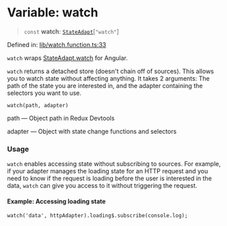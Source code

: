 # Variable: watch

> `const` **watch**: [`StateAdapt`](../../rxjs/index/StateAdapt.md)\[`"watch"`\]

Defined in: [lib/watch.function.ts:33](https://github.com/state-adapt/state-adapt/blob/4ff8540684d6d76a52452612f8fa44ffd7c6016a/libs/angular/src/lib/watch.function.ts#L33)

`watch` wraps [StateAdapt.watch](../../rxjs/index/StateAdapt.md#watch) for Angular.

`watch` returns a detached store (doesn't chain off of sources). This allows you to watch state without affecting anything.
It takes 2 arguments: The path of the state you are interested in, and the adapter containing the selectors you want to use.

```tsx
watch(path, adapter)
```

path — Object path in Redux Devtools

adapter — Object with state change functions and selectors

### Usage

`watch` enables accessing state without subscribing to sources. For example, if your adapter manages the loading state
for an HTTP request and you need to know if the request is loading before the user is interested in the data,
`watch` can give you access to it without triggering the request.

#### Example: Accessing loading state

```tsx
watch('data', httpAdapter).loading$.subscribe(console.log);
```
